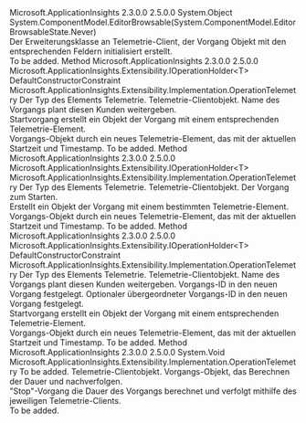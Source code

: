 <Type Name="TelemetryClientExtensions" FullName="Microsoft.ApplicationInsights.TelemetryClientExtensions">
  <TypeSignature Language="C#" Value="public static class TelemetryClientExtensions" />
  <TypeSignature Language="ILAsm" Value=".class public auto ansi abstract sealed beforefieldinit TelemetryClientExtensions extends System.Object" />
  <TypeSignature Language="DocId" Value="T:Microsoft.ApplicationInsights.TelemetryClientExtensions" />
  <TypeSignature Language="VB.NET" Value="Public Module TelemetryClientExtensions" />
  <TypeSignature Language="F#" Value="type TelemetryClientExtensions = class" />
  <AssemblyInfo>
    <AssemblyName>Microsoft.ApplicationInsights</AssemblyName>
    <AssemblyVersion>2.3.0.0</AssemblyVersion>
    <AssemblyVersion>2.5.0.0</AssemblyVersion>
  </AssemblyInfo>
  <Base>
    <BaseTypeName>System.Object</BaseTypeName>
  </Base>
  <Interfaces />
  <Attributes>
    <Attribute>
      <AttributeName>System.ComponentModel.EditorBrowsable(System.ComponentModel.EditorBrowsableState.Never)</AttributeName>
    </Attribute>
  </Attributes>
  <Docs>
    <summary>
            Der Erweiterungsklasse an Telemetrie-Client, der Vorgang Objekt mit den entsprechenden Feldern initialisiert erstellt.
            </summary>
    <remarks>To be added.</remarks>
  </Docs>
  <Members>
    <Member MemberName="StartOperation&lt;T&gt;">
      <MemberSignature Language="C#" Value="public static Microsoft.ApplicationInsights.Extensibility.IOperationHolder&lt;T&gt; StartOperation&lt;T&gt; (this Microsoft.ApplicationInsights.TelemetryClient telemetryClient, string operationName) where T : Microsoft.ApplicationInsights.Extensibility.Implementation.OperationTelemetrynew();" />
      <MemberSignature Language="ILAsm" Value=".method public static hidebysig class Microsoft.ApplicationInsights.Extensibility.IOperationHolder`1&lt;!!T&gt; StartOperation&lt;.ctor (class Microsoft.ApplicationInsights.Extensibility.Implementation.OperationTelemetry) T&gt;(class Microsoft.ApplicationInsights.TelemetryClient telemetryClient, string operationName) cil managed" />
      <MemberSignature Language="DocId" Value="M:Microsoft.ApplicationInsights.TelemetryClientExtensions.StartOperation``1(Microsoft.ApplicationInsights.TelemetryClient,System.String)" />
      <MemberSignature Language="F#" Value="static member StartOperation : Microsoft.ApplicationInsights.TelemetryClient * string -&gt; Microsoft.ApplicationInsights.Extensibility.IOperationHolder&lt;'T (requires 'T :&gt; Microsoft.ApplicationInsights.Extensibility.Implementation.OperationTelemetry and 'T : (new : unit -&gt; 'T))&gt; (requires 'T :&gt; Microsoft.ApplicationInsights.Extensibility.Implementation.OperationTelemetry and 'T : (new : unit -&gt; 'T))" Usage="Microsoft.ApplicationInsights.TelemetryClientExtensions.StartOperation (telemetryClient, operationName)" />
      <MemberType>Method</MemberType>
      <AssemblyInfo>
        <AssemblyName>Microsoft.ApplicationInsights</AssemblyName>
        <AssemblyVersion>2.3.0.0</AssemblyVersion>
        <AssemblyVersion>2.5.0.0</AssemblyVersion>
      </AssemblyInfo>
      <ReturnValue>
        <ReturnType>Microsoft.ApplicationInsights.Extensibility.IOperationHolder&lt;T&gt;</ReturnType>
      </ReturnValue>
      <TypeParameters>
        <TypeParameter Name="T">
          <Constraints>
            <ParameterAttribute>DefaultConstructorConstraint</ParameterAttribute>
            <BaseTypeName>Microsoft.ApplicationInsights.Extensibility.Implementation.OperationTelemetry</BaseTypeName>
          </Constraints>
        </TypeParameter>
      </TypeParameters>
      <Parameters>
        <Parameter Name="telemetryClient" Type="Microsoft.ApplicationInsights.TelemetryClient" RefType="this" />
        <Parameter Name="operationName" Type="System.String" />
      </Parameters>
      <Docs>
        <typeparam name="T">Der Typ des Elements Telemetrie.</typeparam>
        <param name="telemetryClient">Telemetrie-Clientobjekt.</param>
        <param name="operationName">Name des Vorgangs plant diesen Kunden weitergeben.</param>
        <summary>
            Startvorgang erstellt ein Objekt der Vorgang mit einem entsprechenden Telemetrie-Element. 
            </summary>
        <returns>Vorgangs-Objekt durch ein neues Telemetrie-Element, das mit der aktuellen Startzeit und Timestamp.</returns>
        <remarks>To be added.</remarks>
      </Docs>
    </Member>
    <Member MemberName="StartOperation&lt;T&gt;">
      <MemberSignature Language="C#" Value="public static Microsoft.ApplicationInsights.Extensibility.IOperationHolder&lt;T&gt; StartOperation&lt;T&gt; (this Microsoft.ApplicationInsights.TelemetryClient telemetryClient, T operationTelemetry) where T : Microsoft.ApplicationInsights.Extensibility.Implementation.OperationTelemetry;" />
      <MemberSignature Language="ILAsm" Value=".method public static hidebysig class Microsoft.ApplicationInsights.Extensibility.IOperationHolder`1&lt;!!T&gt; StartOperation&lt;(class Microsoft.ApplicationInsights.Extensibility.Implementation.OperationTelemetry) T&gt;(class Microsoft.ApplicationInsights.TelemetryClient telemetryClient, !!T operationTelemetry) cil managed" />
      <MemberSignature Language="DocId" Value="M:Microsoft.ApplicationInsights.TelemetryClientExtensions.StartOperation``1(Microsoft.ApplicationInsights.TelemetryClient,``0)" />
      <MemberSignature Language="F#" Value="static member StartOperation : Microsoft.ApplicationInsights.TelemetryClient * 'T -&gt; Microsoft.ApplicationInsights.Extensibility.IOperationHolder&lt;'T (requires 'T :&gt; Microsoft.ApplicationInsights.Extensibility.Implementation.OperationTelemetry)&gt; (requires 'T :&gt; Microsoft.ApplicationInsights.Extensibility.Implementation.OperationTelemetry)" Usage="Microsoft.ApplicationInsights.TelemetryClientExtensions.StartOperation (telemetryClient, operationTelemetry)" />
      <MemberType>Method</MemberType>
      <AssemblyInfo>
        <AssemblyName>Microsoft.ApplicationInsights</AssemblyName>
        <AssemblyVersion>2.3.0.0</AssemblyVersion>
        <AssemblyVersion>2.5.0.0</AssemblyVersion>
      </AssemblyInfo>
      <ReturnValue>
        <ReturnType>Microsoft.ApplicationInsights.Extensibility.IOperationHolder&lt;T&gt;</ReturnType>
      </ReturnValue>
      <TypeParameters>
        <TypeParameter Name="T">
          <Constraints>
            <BaseTypeName>Microsoft.ApplicationInsights.Extensibility.Implementation.OperationTelemetry</BaseTypeName>
          </Constraints>
        </TypeParameter>
      </TypeParameters>
      <Parameters>
        <Parameter Name="telemetryClient" Type="Microsoft.ApplicationInsights.TelemetryClient" RefType="this" />
        <Parameter Name="operationTelemetry" Type="T" />
      </Parameters>
      <Docs>
        <typeparam name="T">Der Typ des Elements Telemetrie.</typeparam>
        <param name="telemetryClient">Telemetrie-Clientobjekt.</param>
        <param name="operationTelemetry">Der Vorgang zum Starten.</param>
        <summary>
            Erstellt ein Objekt der Vorgang mit einem bestimmten Telemetrie-Element. 
            </summary>
        <returns>Vorgangs-Objekt durch ein neues Telemetrie-Element, das mit der aktuellen Startzeit und Timestamp.</returns>
        <remarks>To be added.</remarks>
      </Docs>
    </Member>
    <Member MemberName="StartOperation&lt;T&gt;">
      <MemberSignature Language="C#" Value="public static Microsoft.ApplicationInsights.Extensibility.IOperationHolder&lt;T&gt; StartOperation&lt;T&gt; (this Microsoft.ApplicationInsights.TelemetryClient telemetryClient, string operationName, string operationId, string parentOperationId = null) where T : Microsoft.ApplicationInsights.Extensibility.Implementation.OperationTelemetrynew();" />
      <MemberSignature Language="ILAsm" Value=".method public static hidebysig class Microsoft.ApplicationInsights.Extensibility.IOperationHolder`1&lt;!!T&gt; StartOperation&lt;.ctor (class Microsoft.ApplicationInsights.Extensibility.Implementation.OperationTelemetry) T&gt;(class Microsoft.ApplicationInsights.TelemetryClient telemetryClient, string operationName, string operationId, string parentOperationId) cil managed" />
      <MemberSignature Language="DocId" Value="M:Microsoft.ApplicationInsights.TelemetryClientExtensions.StartOperation``1(Microsoft.ApplicationInsights.TelemetryClient,System.String,System.String,System.String)" />
      <MemberSignature Language="F#" Value="static member StartOperation : Microsoft.ApplicationInsights.TelemetryClient * string * string * string -&gt; Microsoft.ApplicationInsights.Extensibility.IOperationHolder&lt;'T (requires 'T :&gt; Microsoft.ApplicationInsights.Extensibility.Implementation.OperationTelemetry and 'T : (new : unit -&gt; 'T))&gt; (requires 'T :&gt; Microsoft.ApplicationInsights.Extensibility.Implementation.OperationTelemetry and 'T : (new : unit -&gt; 'T))" Usage="Microsoft.ApplicationInsights.TelemetryClientExtensions.StartOperation (telemetryClient, operationName, operationId, parentOperationId)" />
      <MemberType>Method</MemberType>
      <AssemblyInfo>
        <AssemblyName>Microsoft.ApplicationInsights</AssemblyName>
        <AssemblyVersion>2.3.0.0</AssemblyVersion>
        <AssemblyVersion>2.5.0.0</AssemblyVersion>
      </AssemblyInfo>
      <ReturnValue>
        <ReturnType>Microsoft.ApplicationInsights.Extensibility.IOperationHolder&lt;T&gt;</ReturnType>
      </ReturnValue>
      <TypeParameters>
        <TypeParameter Name="T">
          <Constraints>
            <ParameterAttribute>DefaultConstructorConstraint</ParameterAttribute>
            <BaseTypeName>Microsoft.ApplicationInsights.Extensibility.Implementation.OperationTelemetry</BaseTypeName>
          </Constraints>
        </TypeParameter>
      </TypeParameters>
      <Parameters>
        <Parameter Name="telemetryClient" Type="Microsoft.ApplicationInsights.TelemetryClient" RefType="this" />
        <Parameter Name="operationName" Type="System.String" />
        <Parameter Name="operationId" Type="System.String" />
        <Parameter Name="parentOperationId" Type="System.String" />
      </Parameters>
      <Docs>
        <typeparam name="T">Der Typ des Elements Telemetrie.</typeparam>
        <param name="telemetryClient">Telemetrie-Clientobjekt.</param>
        <param name="operationName">Name des Vorgangs plant diesen Kunden weitergeben.</param>
        <param name="operationId">Vorgangs-ID in den neuen Vorgang festgelegt.</param>
        <param name="parentOperationId">Optionaler übergeordneter Vorgangs-ID in den neuen Vorgang festgelegt.</param>
        <summary>
            Startvorgang erstellt ein Objekt der Vorgang mit einem entsprechenden Telemetrie-Element. 
            </summary>
        <returns>Vorgangs-Objekt durch ein neues Telemetrie-Element, das mit der aktuellen Startzeit und Timestamp.</returns>
        <remarks>To be added.</remarks>
      </Docs>
    </Member>
    <Member MemberName="StopOperation&lt;T&gt;">
      <MemberSignature Language="C#" Value="public static void StopOperation&lt;T&gt; (this Microsoft.ApplicationInsights.TelemetryClient telemetryClient, Microsoft.ApplicationInsights.Extensibility.IOperationHolder&lt;T&gt; operation) where T : Microsoft.ApplicationInsights.Extensibility.Implementation.OperationTelemetry;" />
      <MemberSignature Language="ILAsm" Value=".method public static hidebysig void StopOperation&lt;(class Microsoft.ApplicationInsights.Extensibility.Implementation.OperationTelemetry) T&gt;(class Microsoft.ApplicationInsights.TelemetryClient telemetryClient, class Microsoft.ApplicationInsights.Extensibility.IOperationHolder`1&lt;!!T&gt; operation) cil managed" />
      <MemberSignature Language="DocId" Value="M:Microsoft.ApplicationInsights.TelemetryClientExtensions.StopOperation``1(Microsoft.ApplicationInsights.TelemetryClient,Microsoft.ApplicationInsights.Extensibility.IOperationHolder{``0})" />
      <MemberSignature Language="F#" Value="static member StopOperation : Microsoft.ApplicationInsights.TelemetryClient * Microsoft.ApplicationInsights.Extensibility.IOperationHolder&lt;'T (requires 'T :&gt; Microsoft.ApplicationInsights.Extensibility.Implementation.OperationTelemetry)&gt; -&gt; unit (requires 'T :&gt; Microsoft.ApplicationInsights.Extensibility.Implementation.OperationTelemetry)" Usage="Microsoft.ApplicationInsights.TelemetryClientExtensions.StopOperation (telemetryClient, operation)" />
      <MemberType>Method</MemberType>
      <AssemblyInfo>
        <AssemblyName>Microsoft.ApplicationInsights</AssemblyName>
        <AssemblyVersion>2.3.0.0</AssemblyVersion>
        <AssemblyVersion>2.5.0.0</AssemblyVersion>
      </AssemblyInfo>
      <ReturnValue>
        <ReturnType>System.Void</ReturnType>
      </ReturnValue>
      <TypeParameters>
        <TypeParameter Name="T">
          <Constraints>
            <BaseTypeName>Microsoft.ApplicationInsights.Extensibility.Implementation.OperationTelemetry</BaseTypeName>
          </Constraints>
        </TypeParameter>
      </TypeParameters>
      <Parameters>
        <Parameter Name="telemetryClient" Type="Microsoft.ApplicationInsights.TelemetryClient" RefType="this" />
        <Parameter Name="operation" Type="Microsoft.ApplicationInsights.Extensibility.IOperationHolder&lt;T&gt;" />
      </Parameters>
      <Docs>
        <typeparam name="T">To be added.</typeparam>
        <param name="telemetryClient">Telemetrie-Clientobjekt.</param>
        <param name="operation">Vorgangs-Objekt, das Berechnen der Dauer und nachverfolgen.</param>
        <summary>
            "Stop"-Vorgang die Dauer des Vorgangs berechnet und verfolgt mithilfe des jeweiligen Telemetrie-Clients.
            </summary>
        <remarks>To be added.</remarks>
      </Docs>
    </Member>
  </Members>
</Type>